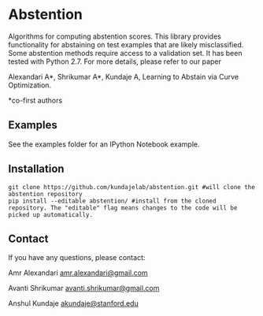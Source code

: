 # Abstention

Algorithms for computing abstention scores. This library provides functionality for abstaining on test examples that are likely misclassified. Some abstention methods require access to a validation set. It has been tested with Python 2.7. For more details, please refer to our paper

Alexandari A*, Shrikumar A*, Kundaje A, Learning to Abstain via Curve Optimization.

*co-first authors

## Examples

See the examples folder for an IPython Notebook example.

## Installation

```
git clone https://github.com/kundajelab/abstention.git #will clone the abstention repository
pip install --editable abstention/ #install from the cloned repository. The "editable" flag means changes to the code will be picked up automatically.
```

## Contact

If you have any questions, please contact:

Amr Alexandari amr.alexandari@gmail.com

Avanti Shrikumar avanti.shrikumar@gmail.com

Anshul Kundaje akundaje@stanford.edu
